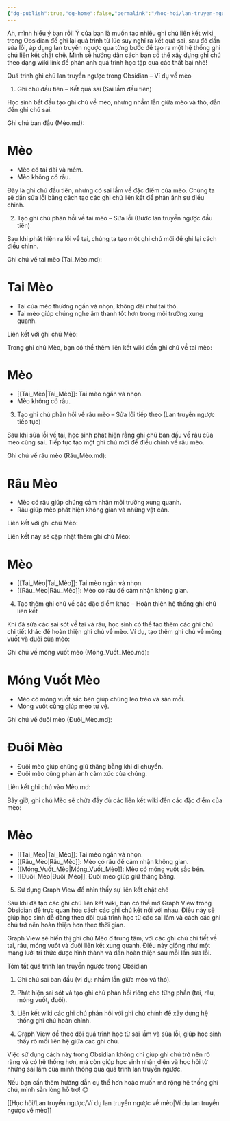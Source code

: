 ```yaml
---
{"dg-publish":true,"dg-home":false,"permalink":"/hoc-hoi/lan-truyen-nguoc/vi-du-lan-truyen-nguoc/","dgPassFrontmatter":true,"noteIcon":"","updated":"2025-01-13T22:06:46.602+07:00"}
---
```


Ah, mình hiểu ý bạn rồi! Ý của bạn là muốn tạo nhiều ghi chú liên kết wiki trong Obsidian để ghi lại quá trình từ lúc suy nghĩ ra kết quả sai, sau đó dần sửa lỗi, áp dụng lan truyền ngược qua từng bước để tạo ra một hệ thống ghi chú liên kết chặt chẽ. Mình sẽ hướng dẫn cách bạn có thể xây dựng ghi chú theo dạng wiki link để phản ánh quá trình học tập qua các thất bại nhé!

Quá trình ghi chú lan truyền ngược trong Obsidian – Ví dụ về mèo

1. Ghi chú đầu tiên – Kết quả sai (Sai lầm đầu tiên)

Học sinh bắt đầu tạo ghi chú về mèo, nhưng nhầm lẫn giữa mèo và thỏ, dẫn đến ghi chú sai.

Ghi chú ban đầu (Mèo.md):

# Mèo
- Mèo có tai dài và mềm.
- Mèo không có râu.


Đây là ghi chú đầu tiên, nhưng có sai lầm về đặc điểm của mèo. Chúng ta sẽ dần sửa lỗi bằng cách tạo các ghi chú liên kết để phản ánh sự điều chỉnh.

2. Tạo ghi chú phản hồi về tai mèo – Sửa lỗi (Bước lan truyền ngược đầu tiên)

Sau khi phát hiện ra lỗi về tai, chúng ta tạo một ghi chú mới để ghi lại cách điều chỉnh.

Ghi chú về tai mèo (Tai_Mèo.md):

# Tai Mèo
- Tai của mèo thường ngắn và nhọn, không dài như tai thỏ.
- Tai mèo giúp chúng nghe âm thanh tốt hơn trong môi trường xung quanh.

Liên kết với ghi chú Mèo:

Trong ghi chú Mèo, bạn có thể thêm liên kết wiki đến ghi chú về tai mèo:

# Mèo
- [[Tai_Mèo\|Tai_Mèo]]: Tai mèo ngắn và nhọn.
- Mèo không có râu.



3. Tạo ghi chú phản hồi về râu mèo – Sửa lỗi tiếp theo (Lan truyền ngược tiếp tục)

Sau khi sửa lỗi về tai, học sinh phát hiện rằng ghi chú ban đầu về râu của mèo cũng sai. Tiếp tục tạo một ghi chú mới để điều chỉnh về râu mèo.

Ghi chú về râu mèo (Râu_Mèo.md):

# Râu Mèo
- Mèo có râu giúp chúng cảm nhận môi trường xung quanh.
- Râu giúp mèo phát hiện không gian và những vật cản.

Liên kết với ghi chú Mèo:

Liên kết này sẽ cập nhật thêm ghi chú Mèo:

# Mèo
- [[Tai_Mèo\|Tai_Mèo]]: Tai mèo ngắn và nhọn.
- [[Râu_Mèo\|Râu_Mèo]]: Mèo có râu để cảm nhận không gian.



4. Tạo thêm ghi chú về các đặc điểm khác – Hoàn thiện hệ thống ghi chú liên kết

Khi đã sửa các sai sót về tai và râu, học sinh có thể tạo thêm các ghi chú chi tiết khác để hoàn thiện ghi chú về mèo. Ví dụ, tạo thêm ghi chú về móng vuốt và đuôi của mèo:

Ghi chú về móng vuốt mèo (Móng_Vuốt_Mèo.md):

# Móng Vuốt Mèo
- Mèo có móng vuốt sắc bén giúp chúng leo trèo và săn mồi.
- Móng vuốt cũng giúp mèo tự vệ.

Ghi chú về đuôi mèo (Đuôi_Mèo.md):

# Đuôi Mèo
- Đuôi mèo giúp chúng giữ thăng bằng khi di chuyển.
- Đuôi mèo cũng phản ánh cảm xúc của chúng.

Liên kết ghi chú vào Mèo.md:

Bây giờ, ghi chú Mèo sẽ chứa đầy đủ các liên kết wiki đến các đặc điểm của mèo:

# Mèo
- [[Tai_Mèo\|Tai_Mèo]]: Tai mèo ngắn và nhọn.
- [[Râu_Mèo\|Râu_Mèo]]: Mèo có râu để cảm nhận không gian.
- [[Móng_Vuốt_Mèo\|Móng_Vuốt_Mèo]]: Mèo có móng vuốt sắc bén.
- [[Đuôi_Mèo\|Đuôi_Mèo]]: Đuôi mèo giúp giữ thăng bằng.



5. Sử dụng Graph View để nhìn thấy sự liên kết chặt chẽ

Sau khi đã tạo các ghi chú liên kết wiki, bạn có thể mở Graph View trong Obsidian để trực quan hóa cách các ghi chú kết nối với nhau. Điều này sẽ giúp học sinh dễ dàng theo dõi quá trình học từ các sai lầm và cách các ghi chú trở nên hoàn thiện hơn theo thời gian.

Graph View sẽ hiển thị ghi chú Mèo ở trung tâm, với các ghi chú chi tiết về tai, râu, móng vuốt và đuôi liên kết xung quanh. Điều này giống như một mạng lưới tri thức được hình thành và dần hoàn thiện sau mỗi lần sửa lỗi.


Tóm tắt quá trình lan truyền ngược trong Obsidian

1. Ghi chú sai ban đầu (ví dụ: nhầm lẫn giữa mèo và thỏ).


2. Phát hiện sai sót và tạo ghi chú phản hồi riêng cho từng phần (tai, râu, móng vuốt, đuôi).


3. Liên kết wiki các ghi chú phản hồi với ghi chú chính để xây dựng hệ thống ghi chú hoàn chỉnh.


4. Graph View để theo dõi quá trình học từ sai lầm và sửa lỗi, giúp học sinh thấy rõ mối liên hệ giữa các ghi chú.



Việc sử dụng cách này trong Obsidian không chỉ giúp ghi chú trở nên rõ ràng và có hệ thống hơn, mà còn giúp học sinh nhận diện và học hỏi từ những sai lầm của mình thông qua quá trình lan truyền ngược.

Nếu bạn cần thêm hướng dẫn cụ thể hơn hoặc muốn mở rộng hệ thống ghi chú, mình sẵn lòng hỗ trợ! 😊

[[Học hỏi/Lan truyền ngược/Ví dụ lan truyền ngược về mèo\|Ví dụ lan truyền ngược về mèo]]